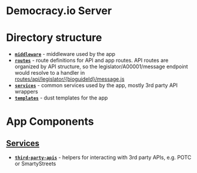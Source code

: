 Democracy.io Server
================

# Directory structure

- [**<code>middleware</code>**](/server/middleware) - middleware used by the app
- [**<code>routes</code>**](/server/routes) - route definitions for API and app routes. API routes are organized by API structure, so the legislator/A00001/message endpoint would resolve to a handler in [routes/api/legislator/{bioguideId}/message.js](/server/routes/api/legislator/{bioguideId}/message.js)
- [**<code>services</code>**](/server/services) - common services used by the app, mostly 3rd party API wrappers
- [**<code>templates</code>**](/server/templates) - dust templates for the app

# App Components

## [Services](/server/services)

- [**<code>third-party-apis</code>**](/server/services/third-party-apis) - helpers for interacting with 3rd party APIs, e.g. POTC or SmartyStreets
